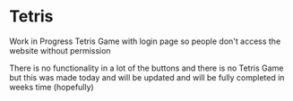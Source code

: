 # Tetris
Work in Progress Tetris Game with login page so people don't access the website without permission

There is no functionality in a lot of the buttons and there is no Tetris Game but this was made today and will be updated and will be fully completed in weeks time (hopefully)
